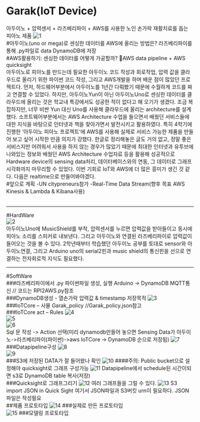 ﻿# Garak(IoT Device)
아두이노 + 압력센서 + 라즈베리파이 + AWS를 사용한 노인 손가락 재활치료를 돕는 피아노 제품
![1](./images/1.jpg)
<br>
#아두이노(uno or mega)로 센싱한 데이터를 AWS에 올리는 방법은? 
라즈베리파이를 통해 .py파일로 data DynamoDB에 저장
<br>
#AWS활용하기: 센싱한 데이터를 어떻게 가공할까? 
AWS data pipeline + AWS quicksight
<br>
아두이노로 피아노를 만드는데 필요한 아두이노 코드 작성과 회로작업, 압력 값을 클라우드로 올리기 위한 파이썬 코드 작성, 그리고 AWS개발을 하며 배운 점이 많았던 프로젝트다. 
먼저, 하드웨어부분에서 아두이노를 1년간 다뤄봤기 때문에 수월하게 코드를 짜고 연결할 수 있었다. 하지만, 아두이노Yun이 아닌 아두이노Uno로 센싱한 데이터를 클라우드에 올리는 것은 학교내 특강에서도 성공한 적이 없다고 해 오기가 생겼다. 조금 복잡하지만, 너무 비싼 Yun 대신 Uno를 사용해 클라우드에 올리는 architecture를 설계했다. 
소프트웨어부분에서는 AWS Architecture 수업을 들으면서 배웠던 서비스들에 대한 지식을 바탕으로 인터넷과 책을 찾아가면서 발전시키고 활용하였다. 특히 4학기에 진행한 ‘아두이노 피아노 프로젝트’에 AWS를 사용해 실제로 서비스 가능한 제품을 만들어 보고 싶어 시작한 만큼 의지가 강했다. 한글로 정리해놓은 글도 거의 없고, 정말 좋은 서비스지만 어려워서 사용을 하지 않는 경우가 많았기 때문에 최대한 인터넷과 유투브에 나와있는 정보와 배웠던 AWS Architecture 수업자료 등을 활용해 성공적으로 Hardware device의 sensing data처리, 데이터베이스와의 연동, 그 데이터로 그래프 시각화까지 마무리할 수 있었다. 
이번 기회로 IoT와 AWS에 더 많은 흥미가 생긴 것 같다. 다음은 realtime으로 만들어봐야겠다.
<br>
#앞으로 계획
 -UN citypreneurs참가
 -Real-Time Data Stream(향후 목표 AWS Kinesis & Lambda & Kibana사용)
<br>
<br>
***
#HardWare
<br>
![2](./images/2.jpg)
<br>
아두이노Uno에 MusicShield를 부착, 압력센서를 누르면 압력값을 받아들이고 동시에 피아노 소리를 스피커로 내보낸다. 그리고 아두이노와 연결된 라즈베리파이로 압력값이 들어오는 것을 볼 수 있다. 
2학년때부터 학습했던 아두이노 공부를 토대로 sensor와 아두이노연결, 그리고 Arduino uno의 serial2핀과 music shield의 통신핀을 선으로 연결하는 전자회로적 지식도 필요했다.
***
#SoftWare
 <br>
###라즈베리파이에서 .py 파이썬파일 생성, 실행 Arduino -> DynamoDB
MQTT통신 // 코드는 RPI2AWS.py참조
<br>
###DynamoDB생성 - 열손가락 압력값 & timestamp 저장목적
![3](./images/3.jpg)
<br>
###IoTCore – 사물 Garak_policy
//Garak_policy.json참고
<br>
###IoTCore act – Rules
![4](./images/4.jpg)
<br>
![5](./images/5.jpg)
<br>
![6](./images/6.jpg)
<br>
Sql 문 작성 -> Action 선택(미리 dynamodb만들어 놓으면 Sensing Data가 아두이노->라즈베리파이(파이썬)->aws IoTCore -> DynamoDB 순으로 저장됨)
![7](./images/7.jpg)
<br>
###Datapipeline구성
![8](./images/8.jpg)
<br>
![9](./images/9.jpg)
<br>
###S3에 저장된 DATA가 잘 들어왔나 확인
![10](./images/10.jpg)
####주의: Public bucket으로 설정해야 quicksight로 그래프 구성가능
![11](./images/11.jpg)
Datapipeline에서 schedule된 시간이되면 s3로 DynamoDB table 복사(저장)
<br>
###Quicksight로 그래프그리기
![12](./images/12.jpg)
여러 그래프들을 그릴 수 있다.
![13](./images/13.jpg)
S3 import JSON in Quick Sight 
여기서 JSON파일과 S3버킷 urn이 필요하다. JSON파일은 작성필요
<br>
##제품 프로토타입
![14](./images/14.jpg)
###실제로  만든 프로토타입
<br>
![15](./images/15.jpg)
###모델링 프로토타입
